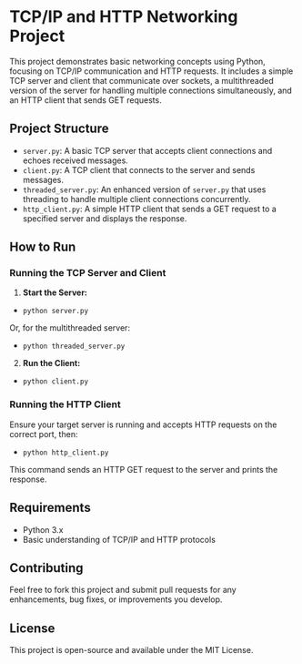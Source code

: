 # TCP/IP and HTTP Networking Project

This project demonstrates basic networking concepts using Python, focusing on TCP/IP communication and HTTP requests. It includes a simple TCP server and client that communicate over sockets, a multithreaded version of the server for handling multiple connections simultaneously, and an HTTP client that sends GET requests.

## Project Structure

- `server.py`: A basic TCP server that accepts client connections and echoes received messages.
- `client.py`: A TCP client that connects to the server and sends messages.
- `threaded_server.py`: An enhanced version of `server.py` that uses threading to handle multiple client connections concurrently.
- `http_client.py`: A simple HTTP client that sends a GET request to a specified server and displays the response.

## How to Run

### Running the TCP Server and Client

1. **Start the Server:**

- `python server.py`

Or, for the multithreaded server:

- `python threaded_server.py`

2. **Run the Client:**

- `python client.py`


### Running the HTTP Client

Ensure your target server is running and accepts HTTP requests on the correct port, then:

- `python http_client.py`


This command sends an HTTP GET request to the server and prints the response.

## Requirements

- Python 3.x
- Basic understanding of TCP/IP and HTTP protocols

## Contributing

Feel free to fork this project and submit pull requests for any enhancements, bug fixes, or improvements you develop.

## License

This project is open-source and available under the MIT License.
